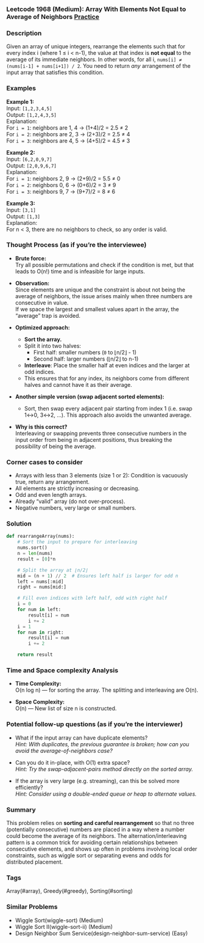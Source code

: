 ### Leetcode 1968 (Medium): Array With Elements Not Equal to Average of Neighbors [Practice](https://leetcode.com/problems/array-with-elements-not-equal-to-average-of-neighbors)

### Description  
Given an array of unique integers, rearrange the elements such that for every index i (where 1 ≤ i < n-1), the value at that index is **not equal** to the average of its immediate neighbors. In other words, for all i, `nums[i] ≠ (nums[i-1] + nums[i+1]) / 2`. You need to return *any* arrangement of the input array that satisfies this condition.

### Examples  

**Example 1:**  
Input: `[1,2,3,4,5]`  
Output: `[1,2,4,3,5]`  
Explanation:  
For `i = 1`: neighbors are 1, 4 → (1+4)/2 = 2.5 ≠ 2  
For `i = 2`: neighbors are 2, 3 → (2+3)/2 = 2.5 ≠ 4  
For `i = 3`: neighbors are 4, 5 → (4+5)/2 = 4.5 ≠ 3  

**Example 2:**  
Input: `[6,2,0,9,7]`  
Output: `[2,0,9,6,7]`  
Explanation:  
For `i = 1`: neighbors 2, 9 → (2+9)/2 = 5.5 ≠ 0  
For `i = 2`: neighbors 0, 6 → (0+6)/2 = 3 ≠ 9  
For `i = 3`: neighbors 9, 7 → (9+7)/2 = 8 ≠ 6  

**Example 3:**  
Input: `[3,1]`  
Output: `[1,3]`  
Explanation:  
For n < 3, there are no neighbors to check, so any order is valid.


### Thought Process (as if you’re the interviewee)  
- **Brute force:**  
  Try all possible permutations and check if the condition is met, but that leads to O(n!) time and is infeasible for large inputs.

- **Observation:**  
  Since elements are unique and the constraint is about not being the average of neighbors, the issue arises mainly when three numbers are consecutive in value.  
  If we space the largest and smallest values apart in the array, the “average” trap is avoided.

- **Optimized approach:**  
  - **Sort the array.**
  - Split it into two halves:
    - First half: smaller numbers (`0` to ⌊n/2⌋ - 1)
    - Second half: larger numbers (⌊n/2⌋ to n-1)
  - **Interleave**: Place the smaller half at even indices and the larger at odd indices.
  - This ensures that for any index, its neighbors come from different halves and cannot have it as their average.

- **Another simple version (swap adjacent sorted elements):**
  - Sort, then swap every adjacent pair starting from index 1 (i.e. swap 1↔0, 3↔2, ...). This approach also avoids the unwanted average.

- **Why is this correct?**  
  Interleaving or swapping prevents three consecutive numbers in the input order from being in adjacent positions, thus breaking the possibility of being the average.

### Corner cases to consider  
- Arrays with less than 3 elements (size 1 or 2): Condition is vacuously true, return any arrangement.
- All elements are strictly increasing or decreasing.
- Odd and even length arrays.
- Already “valid” array (do not over-process).
- Negative numbers, very large or small numbers.

### Solution

```python
def rearrangeArray(nums):
    # Sort the input to prepare for interleaving
    nums.sort()
    n = len(nums)
    result = [0]*n

    # Split the array at ⌊n/2⌋
    mid = (n + 1) // 2  # Ensures left half is larger for odd n
    left = nums[:mid]
    right = nums[mid:]

    # Fill even indices with left half, odd with right half
    i = 0
    for num in left:
        result[i] = num
        i += 2
    i = 1
    for num in right:
        result[i] = num
        i += 2

    return result
```

### Time and Space complexity Analysis  

- **Time Complexity:**  
  O(n log n) — for sorting the array. The splitting and interleaving are O(n).

- **Space Complexity:**  
  O(n) — New list of size n is constructed.

### Potential follow-up questions (as if you’re the interviewer)  

- What if the input array can have duplicate elements?  
  *Hint: With duplicates, the previous guarantee is broken; how can you avoid the average-of-neighbors case?*

- Can you do it in-place, with O(1) extra space?  
  *Hint: Try the swap-adjacent-pairs method directly on the sorted array.*

- If the array is very large (e.g. streaming), can this be solved more efficiently?  
  *Hint: Consider using a double-ended queue or heap to alternate values.*

### Summary
This problem relies on **sorting and careful rearrangement** so that no three (potentially consecutive) numbers are placed in a way where a number could become the average of its neighbors. The alternation/interleaving pattern is a common trick for avoiding certain relationships between consecutive elements, and shows up often in problems involving local order constraints, such as wiggle sort or separating evens and odds for distributed placement.

### Tags
Array(#array), Greedy(#greedy), Sorting(#sorting)

### Similar Problems
- Wiggle Sort(wiggle-sort) (Medium)
- Wiggle Sort II(wiggle-sort-ii) (Medium)
- Design Neighbor Sum Service(design-neighbor-sum-service) (Easy)